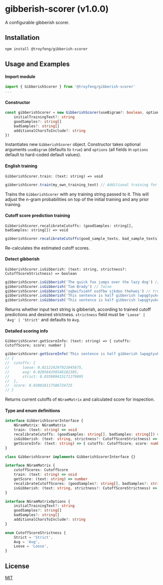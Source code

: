 # gibberish-scorer (v1.0.0)

A configurable gibberish scorer.

## Installation

```bash
npm install @troyfeng/gibberish-scorer
```

## Usage and Examples

#### Import module
```ts
import { GibberishScorer } from '@troyfeng/gibberish-scorer'
...
```

#### Constructor
```ts
const gibberishScorer = new GibberishScorer(useBigram?: boolean, options?: {
    initialTrainingText?: string
    goodSamples?: string[]
    badSamples?: string[]
    additionalCharsToInclude?: string
})
```
Instantiates new `GibberishScorer` object. Constructor takes optional arguments `useBigram` (defaults to `true`) and `options` (all fields in `options` default to hard-coded default values).

#### English training
`GibberishScorer.train: (text: string) => void`
```js
gibberishScorer.train(my_own_training_text) // Additional training for gibberishScorer if desired
```
Trains the `GibberishScorer` with any training string passed to it. This will adjust the n-gram probabilities on top of the initial training and any prior training.

#### Cutoff score prediction training
`GibberishScorer.recalibrateCutoffs: (goodSamples: string[], badSamples: string[]) => void`
```js
gibberishScorer.recalibrateCutoffs(good_sample_texts, bad_sample_texts) // Recalculate predicted score cutoffs based on provided samples
```
Re-calculates the estimated cutoff scores.

#### Detect gibberish
`GibberishScorer.isGibberish: (text: string, strictness?: CutoffScoreStrictness) => boolean`
```js
gibberishScorer.isGibberish('The quick fox jumps over the lazy dog') // false
gibberishScorer.isGibberish('Tom Brady') // false
gibberishScorer.isGibberish('oqbwifsiehf osdfbw sjkdoo thehwei') // true
gibberishScorer.isGibberish('This sentence is half gibberish lwpqgtyukcvi', 'Avg') // false
gibberishScorer.isGibberish('This sentence is half gibberish lwpqgtyukcvi', 'Strict') // true
```
Returns whether input text string is gibberish, according to trained cutoff predictions and desired strictness. `strictness` field must be `'Loose' | 'Avg' | 'Strict'` and defaults to `Avg`.

#### Detailed scoring info
`GibberishScorer.getScoreInfo: (text: string) => { cutoffs: CutoffScore; score: number }`
```js
gibberishScorer.getScoreInfo('This sentence is half gibberish lwpqgtyukcvi')
// {
//  cutoffs: {
//      loose: 0.021219297921045675,
//      avg: 0.028564356546162385,
//      strict: 0.035909415171279095
//  },
//  score: 0.030018117586724725
// }
```
Returns current cutoffs of `NGramMatrix` and calculated score for inspection.


#### Type and enum definitions

```ts
interface GibberishScorerInterface {
    NGramMatrix: NGramMatrix
    train: (text: string) => void
    recalibrateCutoffs: (goodSamples: string[], badSamples: string[]) => void
    isGibberish: (text: string, strictness?: CutoffScoreStrictness) => boolean
    getScoreInfo: (text: string) => { cutoffs: CutoffScore; score: number }
}

class GibberishScorer implements GibberishScorerInterface {}

interface NGramMatrix {
    cutoffScores: CutoffScore
    train: (text: string) => void
    getScore: (text: string) => number
    recalibrateCutoffScores: (goodSamples?: string[], badSamples?: string[]) => void
    isGibberish: (text: string, strictness?: CutoffScoreStrictness) => boolean
}

interface NGramMatrixOptions {
    initialTrainingText?: string
    goodSamples?: string[]
    badSamples?: string[]
    additionalCharsToInclude?: string
}

enum CutoffScoreStrictness {
    Strict = 'Strict',
    Avg = 'Avg',
    Loose = 'Loose',
}
```


## License

[MIT](https://choosealicense.com/licenses/mit/)
